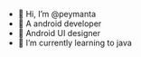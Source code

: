 - 👋 Hi, I’m @peymanta
- 👀 A android developer
- 🥰 Android UI designer
- 🌱 I’m currently learning to java


<!---
peymanta/peymanta is a ✨ special ✨ repository because its `README.md` (this file) appears on your GitHub profile.
You can click the Preview link to take a look at your changes.
--->
